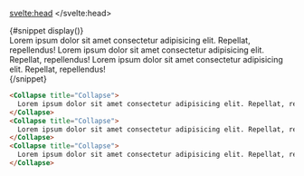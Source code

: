 <script>
  import Collapse from '$lib/collapse/collapse.svelte';
	import Mdsvex from '$lib/highlight/mdsvex.svelte';
</script>

<svelte:head>
	<title>Svelte Components - Collapse</title>
	<meta name="description" content="Svelte-Components" />
</svelte:head>

<Mdsvex title="Collapse" url="https://github.com/Zalcherei/svelte-components/tree/main/src/lib/collapse">
{#snippet display()}
<div class="w-full">
  <Collapse title="Collapse">
	Lorem ipsum dolor sit amet consectetur adipisicing elit. Repellat, repellendus!
  </Collapse>
  <Collapse title="Collapse">
	Lorem ipsum dolor sit amet consectetur adipisicing elit. Repellat, repellendus!
  </Collapse>
  <Collapse title="Collapse">
	Lorem ipsum dolor sit amet consectetur adipisicing elit. Repellat, repellendus!
  </Collapse>
</div>
{/snippet}

```html
<Collapse title="Collapse">
  Lorem ipsum dolor sit amet consectetur adipisicing elit. Repellat, repellendus!
</Collapse>
<Collapse title="Collapse">
  Lorem ipsum dolor sit amet consectetur adipisicing elit. Repellat, repellendus!
</Collapse>
<Collapse title="Collapse">
  Lorem ipsum dolor sit amet consectetur adipisicing elit. Repellat, repellendus!
</Collapse>
```
</Mdsvex>
